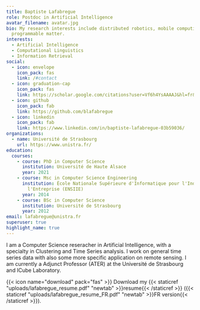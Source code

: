```yaml
---
title: Baptiste Lafabregue
role: Postdoc in Artificial Intelligence
avatar_filename: avatar.jpg
bio: My research interests include distributed robotics, mobile computing and
  programmable matter.
interests:
  - Artificial Intelligence
  - Computational Linguistics
  - Information Retrieval
social:
  - icon: envelope
    icon_pack: fas
    link: /#contact
  - icon: graduation-cap
    icon_pack: fas
    link: https://scholar.google.com/citations?user=Vf6h4YsAAAAJ&hl=fr&oi=sra
  - icon: github
    icon_pack: fab
    link: https://github.com/blafabregue
  - icon: linkedin
    icon_pack: fab
    link: https://www.linkedin.com/in/baptiste-lafabregue-03b59036/
organizations:
  - name: Université de Strasbourg
    url: https://www.unistra.fr/
education:
  courses:
    - course: PhD in Computer Science
      institution: Université de Haute Alsace
      year: 2021
    - course: Msc in Computer Science Engineering
      institution: École Nationale Supérieure d'Informatique pour l'Industrie et
        l'Entreprise (ENSIIE)
      year: 2014
    - course: BSc in Computer Science
      institution: Université de Strasbourg
      year: 2012
email: lafabregue@unistra.fr
superuser: true
highlight_name: true
---
```


I am a Computer Science reseracher in Artificial Intelligence, with a specialty in Clustering and Time Series analysis. I work on general time series data with also some more specific application on remote sensing. I am currently a Adjunct Professor (ATER) at the Université de Strasbourg and ICube Laboratory.

{{< icon name="download" pack="fas" >}} Download my {{< staticref "uploads/lafabregue_resume.pdf" "newtab" >}}resume{{< /staticref >}} ({{< staticref "uploads/lafabregue_resume_FR.pdf" "newtab" >}}FR version{{< /staticref >}}).
